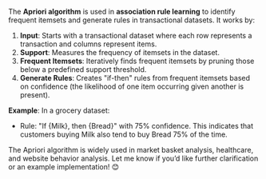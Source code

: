 The **Apriori algorithm** is used in **association rule learning** to identify frequent itemsets and generate rules in transactional datasets. It works by:

1. **Input**: Starts with a transactional dataset where each row represents a transaction and columns represent items.
2. **Support**: Measures the frequency of itemsets in the dataset.
3. **Frequent Itemsets**: Iteratively finds frequent itemsets by pruning those below a predefined support threshold.
4. **Generate Rules**: Creates "if-then" rules from frequent itemsets based on confidence (the likelihood of one item occurring given another is present).

**Example**: In a grocery dataset:
- Rule: "If {Milk}, then {Bread}" with 75% confidence.
This indicates that customers buying Milk also tend to buy Bread 75% of the time.

The Apriori algorithm is widely used in market basket analysis, healthcare, and website behavior analysis. Let me know if you’d like further clarification or an example implementation! 😊
